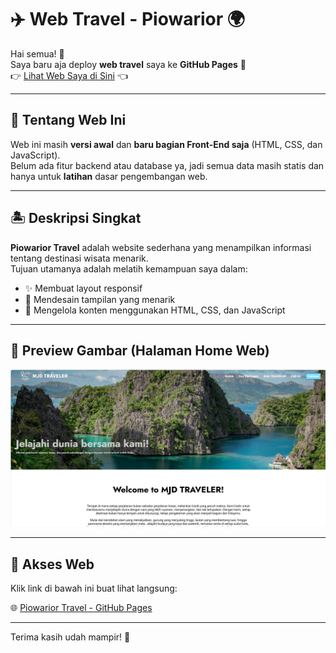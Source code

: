 # ✈️ Web Travel - Piowarior 🌍

Hai semua! 👋  
Saya baru aja deploy **web travel** saya ke **GitHub Pages** 🎉  
👉 [Lihat Web Saya di Sini](https://revou-fundamental-course.github.io/17-feb-25-piowarior/#home) 👈  

---

## 📖 Tentang Web Ini

Web ini masih **versi awal** dan **baru bagian Front-End saja** (HTML, CSS, dan JavaScript).  
Belum ada fitur backend atau database ya, jadi semua data masih statis dan hanya untuk **latihan** dasar pengembangan web.  

---

## 🏝️ Deskripsi Singkat

**Piowarior Travel** adalah website sederhana yang menampilkan informasi tentang destinasi wisata menarik.  
Tujuan utamanya adalah melatih kemampuan saya dalam:  
- ✨ Membuat layout responsif  
- 🎨 Mendesain tampilan yang menarik  
- 📝 Mengelola konten menggunakan HTML, CSS, dan JavaScript  

---

## 📸 Preview Gambar (Halaman Home Web)

![Preview Web Travel](gambar.png)

---

## 🚀 Akses Web

Klik link di bawah ini buat lihat langsung:

🌐 [Piowarior Travel - GitHub Pages](https://revou-fundamental-course.github.io/17-feb-25-piowarior/#home)

---

Terima kasih udah mampir! 🙌  

